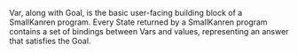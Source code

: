 Var, along with Goal, is the basic user-facing building block of a SmallKanren program. Every State returned by a SmallKanren program contains a set of bindings between Vars and values, representing an answer that satisfies the Goal.